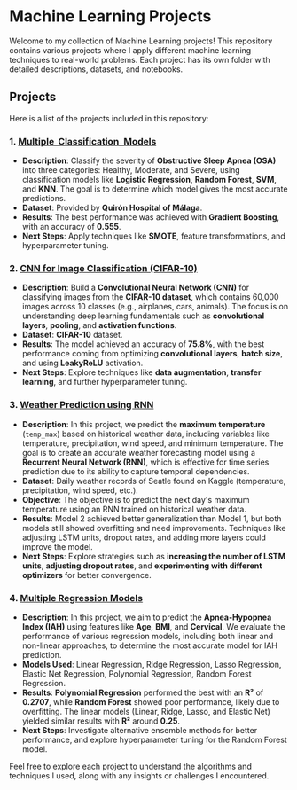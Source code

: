 # Machine Learning Projects

Welcome to my collection of Machine Learning projects! This repository contains various projects where I apply different machine learning techniques to real-world problems. Each project has its own folder with detailed descriptions, datasets, and notebooks.

## Projects

Here is a list of the projects included in this repository:
   
### 1. **[Multiple_Classification_Models](./Multiple_Classification_Models)**
   - **Description**: Classify the severity of **Obstructive Sleep Apnea (OSA)** into three categories: Healthy, Moderate, and Severe, using classification models like **Logistic Regression**, **Random Forest**, **SVM**, and **KNN**. The goal is to determine which model gives the most accurate predictions.
   - **Dataset**: Provided by **Quirón Hospital of Málaga**.
   - **Results**: The best performance was achieved with **Gradient Boosting**, with an accuracy of **0.555**. 
   - **Next Steps**: Apply techniques like **SMOTE**, feature transformations, and hyperparameter tuning.

### 2. **[CNN for Image Classification (CIFAR-10)](./CNN%20for%20classification%20of%20image)**
   - **Description**: Build a **Convolutional Neural Network (CNN)** for classifying images from the **CIFAR-10 dataset**, which contains 60,000 images across 10 classes (e.g., airplanes, cars, animals). The focus is on understanding deep learning fundamentals such as **convolutional layers**, **pooling**, and **activation functions**.
   - **Dataset**: **CIFAR-10** dataset.
   - **Results**: The model achieved an accuracy of **75.8%**, with the best performance coming from optimizing **convolutional layers**, **batch size**, and using **LeakyReLU** activation.
   - **Next Steps**: Explore techniques like **data augmentation**, **transfer learning**, and further hyperparameter tuning.

### 3. **[Weather Prediction using RNN](./Weather%20Prediction%20using%20RNN)**
   - **Description**: In this project, we predict the **maximum temperature** (`temp_max`) based on historical weather data, including variables like temperature, precipitation, wind speed, and minimum temperature. The goal is to create an accurate weather forecasting model using a **Recurrent Neural Network (RNN)**, which is effective for time series prediction due to its ability to capture temporal dependencies.
   - **Dataset**: Daily weather records of Seatle found on Kaggle (temperature, precipitation, wind speed, etc.).
   - **Objective**: The objective is to predict the next day's maximum temperature using an RNN trained on historical weather data.
   - **Results**: Model 2 achieved better generalization than Model 1, but both models still showed overfitting and need improvements. Techniques like adjusting LSTM units, dropout rates, and adding more layers could improve the model.
   - **Next Steps**: Explore strategies such as **increasing the number of LSTM units**, **adjusting dropout rates**, and **experimenting with different optimizers** for better convergence.

### 4. **[Multiple Regression Models](./Multiple_Regression_Models)**
   - **Description**: In this project, we aim to predict the **Apnea-Hypopnea Index (IAH)** using features like **Age**, **BMI**, and **Cervical**. We evaluate the performance of various regression models, including both linear and non-linear approaches, to determine the most accurate model for IAH prediction.
   - **Models Used**: Linear Regression, Ridge Regression, Lasso Regression, Elastic Net Regression, Polynomial Regression, Random Forest Regression.
   - **Results**: **Polynomial Regression** performed the best with an **R²** of **0.2707**, while **Random Forest** showed poor performance, likely due to overfitting. The linear models (Linear, Ridge, Lasso, and Elastic Net) yielded similar results with **R²** around **0.25**.
   - **Next Steps**: Investigate alternative ensemble methods for better performance, and explore hyperparameter tuning for the Random Forest model.

Feel free to explore each project to understand the algorithms and techniques I used, along with any insights or challenges I encountered.
